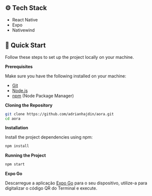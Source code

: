 
## <a name="tech-stack">⚙️ Tech Stack</a>

- React Native
- Expo
- Nativewind


## <a name="quick-start">🤸 Quick Start</a>

Follow these steps to set up the project locally on your machine.

**Prerequisites**

Make sure you have the following installed on your machine:

- [Git](https://git-scm.com/)
- [Node.js](https://nodejs.org/en)
- [npm](https://www.npmjs.com/) (Node Package Manager)

**Cloning the Repository**

```bash
git clone https://github.com/adrianhajdin/aora.git
cd aora
```
**Installation**

Install the project dependencies using npm:

```bash
npm install
```

**Running the Project**

```bash
npm start
```

**Expo Go**

Descarregue a aplicação [Expo Go](https://expo.dev/go) para o seu dispositivo, utilize-a para digitalizar o código QR do Terminal e execute.

